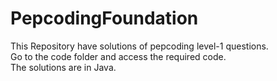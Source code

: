 # PepcodingFoundation
This Repository have solutions of pepcoding level-1 questions.</br>
Go to the code folder and access the required code.</br>
The solutions are in Java.
